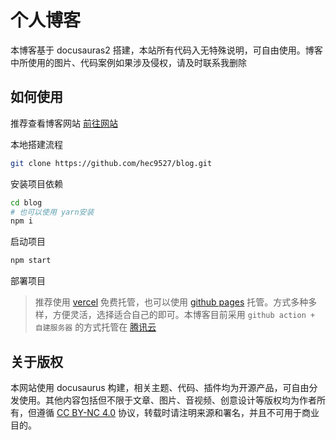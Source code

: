 # 个人博客

本博客基于 docusauras2 搭建，本站所有代码入无特殊说明，可自由使用。博客中所使用的图片、代码案例如果涉及侵权，请及时联系我删除

## 如何使用

推荐查看博客网站 [前往网站](https://hec9527.top)

本地搭建流程

```zsh
git clone https://github.com/hec9527/blog.git
```

安装项目依赖

```zsh
cd blog
# 也可以使用 yarn安装
npm i
```

启动项目

```zsh
npm start
```

部署项目

> 推荐使用 [vercel](https://vercel.com/dashboard) 免费托管，也可以使用 [github pages](https://github.com/settings/pages) 托管。方式多种多样，方便灵活，选择适合自己的即可。本博客目前采用 `github action + 自建服务器` 的方式托管在 [腾讯云](https://curl.qcloud.com/JT8CqTgS)

## 关于版权

本网站使用 docusaurus 构建，相关主题、代码、插件均为开源产品，可自由分发使用。其他内容包括但不限于文章、图片、音视频、创意设计等版权均为作者所有，但遵循 [CC BY-NC 4.0](https://creativecommons.org/licenses/by-nc/4.0/deed.zh-Hans) 协议，转载时请注明来源和署名，并且不可用于商业目的。
